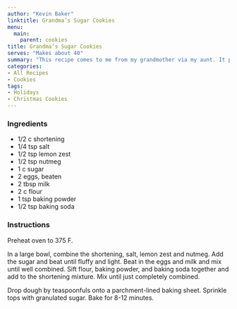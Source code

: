```yaml
---
author: "Kevin Baker"
linktitle: Grandma’s Sugar Cookies
menu:
  main:
    parent: cookies
title: Grandma’s Sugar Cookies
serves: "Makes about 40"
summary: "This recipe comes to me from my grandmother via my aunt. It produces a cakey, tender cookie with a lovely lemon scent. The shortening is critical to the proper texture of the cookie — you could replace some, but not all, with butter for flavor."
categories:
- All Recipes
- Cookies
tags:
- Holidays
- Christmas Cookies
---
```


### Ingredients

<div class="ingredient-list">

* 1/2 c shortening
* 1/4 tsp salt
* 1/2 tsp lemon zest
* 1/2 tsp nutmeg
* 1 c sugar
* 2 eggs, beaten
* 2 tbsp milk
* 2 c flour
* 1 tsp baking powder
* 1/2 tsp baking soda
  
</div>

### Instructions
Preheat oven to 375 F.

In a large bowl, combine the shortening, salt, lemon zest and nutmeg. Add the sugar and beat until fluffy and light. Beat in the eggs and milk and mix until well combined. Sift flour, baking powder, and baking soda together and add to the shortening mixture. Mix until just completely combined.

Drop dough by teaspoonfuls onto a parchment-lined baking sheet. Sprinkle tops with granulated sugar. Bake for 8-12 minutes.
